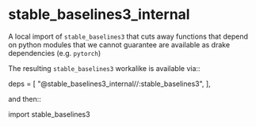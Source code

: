 stable_baselines3_internal
==========================

A local import of `stable_baselines3` that cuts away functions that depend
on python modules that we cannot guarantee are available as drake
dependencies (e.g. `pytorch`)

The resulting `stable_baselines3` workalike is available via::

  deps = [
      "@stable_baselines3_internal//:stable_baselines3",
  ],

and then::

  import stable_baselines3
